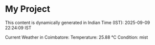 # My Project

This content is dynamically generated in Indian Time (IST): 2025-09-09 22:24:09 IST


Current Weather in Coimbatore:
Temperature: 25.88 °C
Condition: mist
